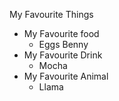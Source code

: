 My Favourite Things

* My Favourite food
  * Eggs Benny
* My Favourite Drink
  * Mocha
* My Favourite Animal
  * Llama
